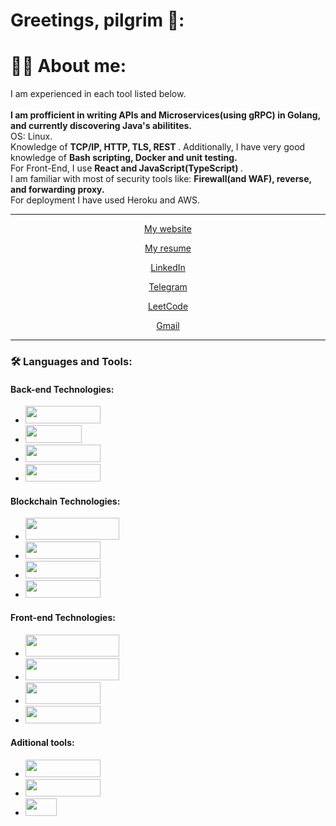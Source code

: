 # Greetings, pilgrim 🤘:

<h1> 
    👩‍💻 About me: 
</h1>
<p> I am experienced in each tool listed below. <br><br> <b>I am profficient in writing APIs and Microservices(using gRPC) in Golang, and currently discovering Java's abilitites. </b> <br>
OS: Linux. <br> Knowledge of <b> TCP/IP, HTTP, TLS, REST </b>. Additionally, I have very good knowledge of <b> Bash scripting, Docker and unit testing.</b>  <br> 
For Front-End, I use <b> React and JavaScript(TypeScript) </b>.  <br> 
I am familiar with most of security tools like: <b> Firewall(and WAF), reverse, and forwarding proxy. </b>  <br> 
For deployment I have used Heroku and AWS. 

 </p>

<div align="center">
 <hr>
     <p> <a href="https://werniq.github.io/"> My website </a> </p>
     <p> <a href="https://github.com/werniq/werniq/files/12577707/Oleksandr_Matviienko_-_Golang_Back_End_Developer.pdf"> My resume  </a> </p>
     <p> <a href="https://www.linkedin.com/in/oleksandr-matviienko-4a7b16248"/> LinkedIn </a> </p>
     <p> <a href="https://telegram.me/usioa"> Telegram </a> </p> 
     <p> <a href="https://leetcode.com/qniwwwerss/"> LeetCode </a> </p>
     <p> <a href="mailto:qniwwwersss@gmail.com"> Gmail </a>

  <hr>
 </div>

  
### :hammer_and_wrench: Languages and Tools:

#### Back-end Technologies:
- <img src="https://img.shields.io/badge/Golang-2F3134?style=for-the-badge&logo=go&logoColor=blue" width=120 height=28 />
- <img src="https://img.shields.io/badge/Java-2F3134?style=for-the-badge&logo=spring&" width=90 height=28 />
- <img src="https://img.shields.io/badge/Python-2F3134?style=for-the-badge&logo=python&logoColor=blue" width=120 height=28 /> 
- <img src="https://img.shields.io/badge/Node.js-2F3134?style=for-the-badge&logo=node.js&logoColor=white" width=120 height=28 /> 

#### Blockchain Technologies:
- <img src="https://img.shields.io/badge/hyperledger-2F3134?style=for-the-badge&logo=hyperledger" width=150 height=35 />
- <img src="https://img.shields.io/badge/Solidity-2F3134?style=for-the-badge&logo=solidity&logoColor=white" width=120 height=28 />
- <img src="https://img.shields.io/badge/Hardhat-2F3134?style=for-the-badge&logo=hardhat&logoColor=white" width=120 height=28 /> 
- <img src="https://img.shields.io/badge/Truffle-2F3134?style=for-the-badge&logo=Truffle&logoColor=white" width=120 height=28 /> 

#### Front-end Technologies:
- <img src="https://img.shields.io/badge/JavaScript-2F3134?style=for-the-badge&logo=Javascript&logoColor=white" width=150 height=35 />
- <img src="https://img.shields.io/badge/TypeScript-2F3134?style=for-the-badge&logo=typescript&logoColor=white" width=150 height=35 /> 
- <img src="https://img.shields.io/badge/React-2F3134?style=for-the-badge&logo=react&logoColor=white" width=120 height=35 /> 
- <img src="https://img.shields.io/badge/Flutter-2F3134?style=for-the-badge&logo=flutter&logoColor=white" width=120 height=28 /> 

#### Aditional tools:
- <img src="https://img.shields.io/badge/Jenkins-2F3134?style=for-the-badge&logo=jenkins&" width=120 height=28 /> 
- <img src="https://img.shields.io/badge/Gitlab-2F3134?style=for-the-badge&logo=gitlab&" width=120 height=28 /> 
- <img src="https://img.shields.io/badge/AWS-2F3134?style=for-the-badge&logo=aws&" width=50 height=28 /> 

